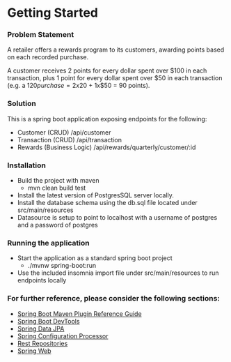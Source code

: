 # Getting Started

### Problem Statement

A retailer offers a rewards program to its customers,
awarding points based on each recorded purchase.

A customer receives 2 points for every dollar spent over $100 in each transaction,
plus 1 point for every dollar spent over $50 in each transaction
(e.g. a $120 purchase = 2x$20 + 1x$50 = 90 points).

### Solution

This is a spring boot application exposing endpoints for the following:

* Customer (CRUD)           /api/customer
* Transaction (CRUD)        /api/transaction
* Rewards (Business Logic)  /api/rewards/quarterly/customer/:id

### Installation

* Build the project with maven
    - mvn clean build test
* Install the latest version of PostgresSQL server locally.
* Install the database schema using the db.sql file located under src/main/resources
* Datasource is setup to point to localhost with a username of postgres and a password of postgres

### Running the application

* Start the application as a standard spring boot project
    - ./mvnw spring-boot:run
* Use the included insomnia import file under src/main/resources to run endpoints locally

### For further reference, please consider the following sections:

* [Spring Boot Maven Plugin Reference Guide](https://docs.spring.io/spring-boot/docs/2.7.1/maven-plugin/reference/html/)
* [Spring Boot DevTools](https://docs.spring.io/spring-boot/docs/2.7.1/reference/htmlsingle/#using.devtools)
* [Spring Data JPA](https://docs.spring.io/spring-boot/docs/2.7.1/reference/htmlsingle/#data.sql.jpa-and-spring-data)
* [Spring Configuration Processor](https://docs.spring.io/spring-boot/docs/2.7.1/reference/htmlsingle/#appendix.configuration-metadata.annotation-processor)
* [Rest Repositories](https://docs.spring.io/spring-boot/docs/2.7.1/reference/htmlsingle/#howto.data-access.exposing-spring-data-repositories-as-rest)
* [Spring Web](https://docs.spring.io/spring-boot/docs/2.7.1/reference/htmlsingle/#web)
